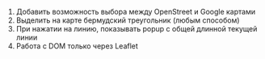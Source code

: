 1. Добавить возможность выбора между OpenStreet и Google картами
2. Выделить на карте бермудский треугольник (любым способом)
3. При нажатии на линию, показывать popup с общей длинной текущей линии
4. Работа с DOM только через Leaflet
